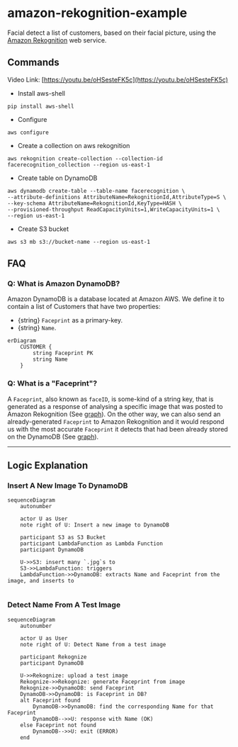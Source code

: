 # amazon-rekognition-example

Facial detect a list of customers, based on their facial picture, using the [Amazon Rekognition](https://aws.amazon.com/rekognition/) web service.

## Commands

Video Link: [https://youtu.be/oHSesteFK5c](https://youtu.be/oHSesteFK5c)


- Install aws-shell
```
pip install aws-shell
```

- Configure
```
aws configure
```

- Create a collection on aws rekognition
```
aws rekognition create-collection --collection-id facerecognition_collection --region us-east-1
```

- Create table on DynamoDB
```
aws dynamodb create-table --table-name facerecognition \
--attribute-definitions AttributeName=RekognitionId,AttributeType=S \
--key-schema AttributeName=RekognitionId,KeyType=HASH \
--provisioned-throughput ReadCapacityUnits=1,WriteCapacityUnits=1 \
--region us-east-1
```

- Create S3 bucket
```
aws s3 mb s3://bucket-name --region us-east-1
```

## FAQ

### Q: What is Amazon DynamoDB?

Amazon DynamoDB is a database located at Amazon AWS.
We define it to contain a list of Customers that have two properties:
- {string} `Faceprint` as a primary-key.
- {string} `Name`.

```mermaid
erDiagram
    CUSTOMER {
        string Faceprint PK
        string Name
    }
```

### Q: What is a "Faceprint"?

A `Faceprint`, also known as `faceID`, is some-kind of a string key, that is
generated as a response of analysing a specific image that was posted to
Amazon Rekognition (See [graph](https://github.com/taljacob2/amazon-rekognition-example/tree/feat-update-readme#insert-a-new-image-to-dynamodb)).
On the other way, we can also send an already-generated `Faceprint` to
Amazon Rekognition and it would respond us with the most accurate `Faceprint`
it detects that had been already stored on the DynamoDB (See [graph](https://github.com/taljacob2/amazon-rekognition-example/tree/feat-update-readme#detect-name-from-a-test-image)).

---

## Logic Explanation

### Insert A New Image To DynamoDB

```mermaid
sequenceDiagram
    autonumber
    
    actor U as User
    note right of U: Insert a new image to DynamoDB
        
    participant S3 as S3 Bucket
    participant LambdaFunction as Lambda Function
    participant DynamoDB
    
    U->>S3: insert many `.jpg`s to
    S3->>LambdaFunction: triggers
    LambdaFunction->>DynamoDB: extracts Name and Faceprint from the image, and inserts to
    
```

### Detect Name From A Test Image

```mermaid
sequenceDiagram
    autonumber
    
    actor U as User
    note right of U: Detect Name from a test image
    
    participant Rekognize
    participant DynamoDB    
    
    U->>Rekognize: upload a test image
    Rekognize->>Rekognize: generate Faceprint from image
    Rekognize->>DynamoDB: send Faceprint
    DynamoDB->>DynamoDB: is Faceprint in DB?
    alt Faceprint found
        DynamoDB->>DynamoDB: find the corresponding Name for that Faceprint
        DynamoDB-->>U: response with Name (OK)
    else Faceprint not found
        DynamoDB-->>U: exit (ERROR)
    end
```
